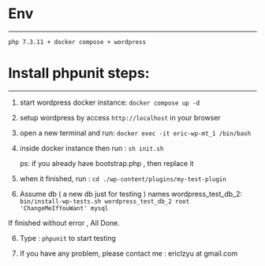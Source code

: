 # Env
---

    php 7.3.11 + docker compose + wordpress

# Install phpunit steps:
---

1. start wordpress docker instance:  `docker compose up -d`

2. setup wordpress by access ` http://localhost ` in your browser

3. open a new terminal and run:  `docker exec -it eric-wp-mt_1 /bin/bash`

4. inside docker instance then run : `sh init.sh`
    
    ps: if you already have bootstrap.php , then replace it
    
5. when it finished, run :  ` cd ./wp-content/plugins/my-test-plugin `
    
6. Assume db ( a new db just for testing ) names wordpress_test_db_2:
    `bin/install-wp-tests.sh wordpress_test_db_2 root 'ChangeMeIfYouWant' mysql`

If finished without error , All Done.

6. Type : `phpunit` to start testing

7. If you have any problem, please contact me : ericlzyu at gmail.com


